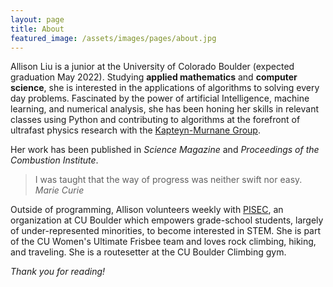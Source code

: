 ```yaml
---
layout: page
title: About
featured_image: /assets/images/pages/about.jpg
---
```


Allison Liu is a junior at the University of Colorado Boulder (expected graduation May 2022). Studying **applied mathematics** and **computer science**, she is interested in the applications of algorithms to solving every day problems. Fascinated by the power of artificial Intelligence, machine learning, and numerical analysis, she has been honing her skills in relevant classes using Python and contributing to algorithms at the forefront of ultrafast physics research with the [Kapteyn-Murnane Group](https://jila.colorado.edu/kmlabs/).

Her work has been published in *Science Magazine* and *Proceedings of the Combustion Institute*.

>I was taught that the way of progress was neither swift nor easy. <cite>Marie Curie</cite>

Outside of programming, Allison volunteers weekly with [PISEC](https://www.colorado.edu/outreach/pisec/), an organization at CU Boulder which empowers grade-school students, largely of under-represented minorities, to become interested in STEM. She is part of the CU Women's Ultimate Frisbee team and loves rock climbing, hiking, and traveling. She is a routesetter at the CU Boulder Climbing gym.

*Thank you for reading!*